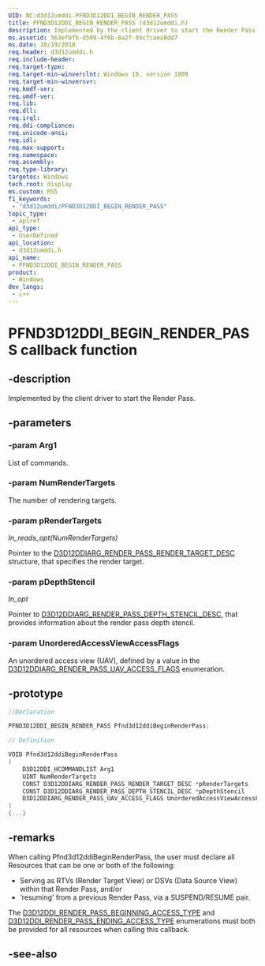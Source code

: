 ```yaml
---
UID: NC:d3d12umddi.PFND3D12DDI_BEGIN_RENDER_PASS
title: PFND3D12DDI_BEGIN_RENDER_PASS (d3d12umddi.h)
description: Implemented by the client driver to start the Render Pass.
ms.assetid: 563ef6fb-d509-4f6b-8a2f-95cfcaea8dd7
ms.date: 10/19/2018
req.header: d3d12umddi.h
req.include-header: 
req.target-type: 
req.target-min-winverclnt: Windows 10, version 1809
req.target-min-winversvr: 
req.kmdf-ver: 
req.umdf-ver: 
req.lib: 
req.dll: 
req.irql: 
req.ddi-compliance: 
req.unicode-ansi: 
req.idl: 
req.max-support: 
req.namespace: 
req.assembly: 
req.type-library: 
targetos: Windows
tech.root: display
ms.custom: RS5
f1_keywords:
 - "d3d12umddi/PFND3D12DDI_BEGIN_RENDER_PASS"
topic_type:
 - apiref
api_type:
 - UserDefined
api_location:
 - d3d12umddi.h
api_name:
 - PFND3D12DDI_BEGIN_RENDER_PASS
product:
 - Windows
dev_langs:
 - c++
---
```


# PFND3D12DDI_BEGIN_RENDER_PASS callback function

## -description

Implemented by the client driver to start the Render Pass.

## -parameters

### -param Arg1

List of commands.

### -param NumRenderTargets

The number of rendering targets.

### -param pRenderTargets

*_In_reads_opt_(NumRenderTargets)*


Pointer to the [D3D12DDIARG_RENDER_PASS_RENDER_TARGET_DESC](ns-d3d12umddi-d3d12ddiarg_render_pass_render_target_desc.md) structure, that specifies the render target.

### -param pDepthStencil

*_In_opt_*

Pointer to [D3D12DDIARG_RENDER_PASS_DEPTH_STENCIL_DESC](ns-d3d12umddi-d3d12ddiarg_render_pass_depth_stencil_desc.md), that provides information about the render pass depth stencil.

### -param UnorderedAccessViewAccessFlags

An unordered access view (UAV), defined by a value in the [D3D12DDIARG_RENDER_PASS_UAV_ACCESS_FLAGS](ne-d3d12umddi-d3d12ddiarg_render_pass_uav_access_flags.md) enumeration.

## -prototype

```cpp
//Declaration

PFND3D12DDI_BEGIN_RENDER_PASS Pfnd3d12ddiBeginRenderPass; 

// Definition

VOID Pfnd3d12ddiBeginRenderPass 
(
	D3D12DDI_HCOMMANDLIST Arg1
	UINT NumRenderTargets
	CONST D3D12DDIARG_RENDER_PASS_RENDER_TARGET_DESC *pRenderTargets
	CONST D3D12DDIARG_RENDER_PASS_DEPTH_STENCIL_DESC *pDepthStencil
	D3D12DDIARG_RENDER_PASS_UAV_ACCESS_FLAGS UnorderedAccessViewAccessFlags
)
{...}

```

## -remarks

When calling Pfnd3d12ddiBeginRenderPass, the user must declare all Resources that can be one or both of the following:

* Serving as RTVs (Render Target View) or DSVs (Data Source View) within that Render Pass, and/or
* ‘resuming’ from a previous Render Pass, via a SUSPEND/RESUME pair.

The [D3D12DDI_RENDER_PASS_BEGINNING_ACCESS_TYPE](ne-d3d12umddi-d3d12ddi_render_pass_beginning_access_type.md) and [D3D12DDI_RENDER_PASS_ENDING_ACCESS_TYPE](ne-d3d12umddi-d3d12ddi_render_pass_ending_access_type.md) enumerations must both be provided for all resources when calling this callback.

## -see-also


